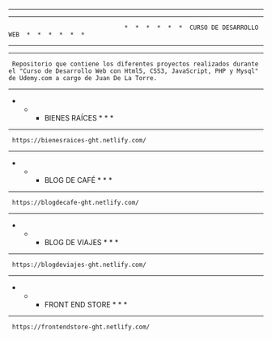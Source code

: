------------------------------------------------------------------------------------------------------------------------------------------
------------------------------------------------------------------------------------------------------------------------------------------

                                    *  *  *  *  *  *  CURSO DE DESARROLLO WEB  *  *  *  *  *  *

------------------------------------------------------------------------------------------------------------------------------------------
------------------------------------------------------------------------------------------------------------------------------------------

     Repositorio que contiene los diferentes proyectos realizados durante el "Curso de Desarrollo Web con Html5, CSS3, JavaScript, PHP y Mysql" de Udemy.com a cargo de Juan De La Torre.


----------------------------------------------
*  *  *  BIENES RAÍCES  *  *  *
----------------------------------------------

     https://bienesraices-ght.netlify.com/

----------------------------------------------
*  *  *  BLOG DE CAFÉ  *  *  *
----------------------------------------------

     https://blogdecafe-ght.netlify.com/

----------------------------------------------
*  *  *  BLOG DE VIAJES  *  *  *
----------------------------------------------

     https://blogdeviajes-ght.netlify.com/

----------------------------------------------
 *  *  *  FRONT END STORE  *  *  *
----------------------------------------------

     https://frontendstore-ght.netlify.com/
